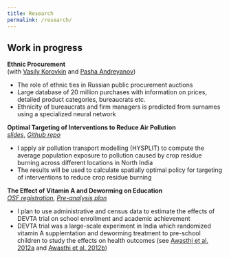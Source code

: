 ```yaml
---
title: Research
permalink: /research/
---
```


## Work in progress


**Ethnic Procurement**  
  (with [Vasily Korovkin](https://sites.google.com/site/vaskorovkin/home) and [Pasha Andreyanov](https://sites.google.com/view/pandreyanov/))  
  - The role of ethnic ties in Russian public procurement auctions
  - Large database of 20 million purchases with information on prices, detailed product categories, bureaucrats etc.
  - Ethnicity of bureaucrats and firm managers is predicted from surnames using a specialized neural network


**Optimal Targeting of Interventions to Reduce Air Pollution**  
*[slides](https://martin-kosiik.github.io/homepage/files/slides/air_pollution.pdf)*, *[Github repo](https://github.com/martin-kosiik/air_pollution)*
  - I apply air pollution transport modelling (HYSPLIT) to compute the average population exposure to pollution caused by crop residue burning across different locations in North India
  - The results will be used to calculate spatially optimal policy for targeting of interventions to reduce crop residue burning


**The Effect of Vitamin A and Deworming on Education**  
*[OSF registration](https://osf.io/49tjx)*, *[Pre-analysis plan](https://osf.io/rwt9p)*
- I plan to use administrative and census data to estimate the effects of DEVTA trial on school enrollment and academic achievement 
- DEVTA trial was a large-scale experiment in India which randomized vitamin A supplemtation and deworming treatment to pre-school children to study the effects on health outcomes (see [Awasthi et al. 2012a](https://www.thelancet.com/journals/lancet/article/PIIS0140-6736(12)62125-4/fulltext?version=printerFriendly) and [Awasthi et al. 2012b](https://www.thelancet.com/journals/lancet/article/PIIS0140-6736(12)62126-6/fulltext))
